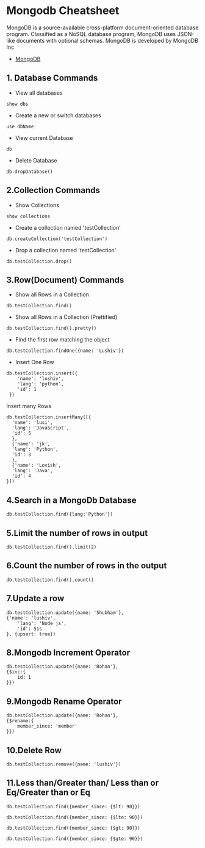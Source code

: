 # Mongodb Cheatsheet
MongoDB is a source-available cross-platform document-oriented database program. Classified as a NoSQL database program, MongoDB uses JSON-like documents with optional schemas. MongoDB is developed by MongoDB Inc
- [MongoDB](https://www.mongodb.com/cloud/atlas/lp/try2?utm_source=google&utm_campaign=gs_footprint_row_search_core_brand_atlas_desktop&utm_term=mongodb%20database&utm_medium=cpc_paid_search&utm_ad=e&utm_ad_campaign_id=12212624584&adgroup=115749713703)

## 1. Database Commands
- View all databases
```
show dbs
```
- Create a new or switch databases 
```
use dbName
```

- View current Database
```
db
```

- Delete Database 
```
db.dropDatabase()
```
## 2.Collection Commands
- Show Collections
```
show collections
```
- Create a collection named 'testCollection'
```
db.createCollection('testCollection')
```

- Drop a collection named 'testCollection'
```
db.testCollection.drop()
```

## 3.Row(Document) Commands
- Show all Rows in a Collection 
```
db.testCollection.find()
```
- Show all Rows in a Collection (Prettified)
```
db.testCollection.find().pretty()
```

- Find the first row matching the object
```
db.testCollection.findOne({name: 'Lushiv'})
```

- Insert One Row
```
db.testCollection.insert({
    'name': 'lushiv',
    'lang': 'python',
    'id': 1
 })
```

 Insert many Rows
  
  ```
  db.testCollection.insertMany([{
    'name': 'lusi',
    'lang': 'JavaScript',
    'id': 5
    }, 
    {'name': 'jk',
    'lang': 'Python',
    'id': 3
    },
    {'name': 'Lovish',
    'lang': 'Java',
    'id': 4
}])

  ```

## 4.Search in a MongoDb Database
```
db.testCollection.find({lang:'Python'})
```
## 5.Limit the number of rows in output
```
db.testCollection.find().limit(2)
```

## 6.Count the number of rows in the output
```
db.testCollection.find().count()
```

## 7.Update a row

```
db.testCollection.update({name: 'Shubham'},
{'name': 'lushiv',
    'lang': 'Node js',
    'id': 51s
}, {upsert: true})
```

## 8.Mongodb Increment Operator
```
db.testCollection.update({name: 'Rohan'},
{$inc:{
    id: 1
}})
```


## 9.Mongodb Rename Operator
```
db.testCollection.update({name: 'Rohan'},
{$rename:{
    member_since: 'member'
}})
```

## 10.Delete Row 
```
db.testCollection.remove({name: 'lushiv'})
```

## 11.Less than/Greater than/ Less than or Eq/Greater than or Eq
```
db.testCollection.find({member_since: {$lt: 90}})
```
```
db.testCollection.find({member_since: {$lte: 90}})

```
```
db.testCollection.find({member_since: {$gt: 90}})

```
```
db.testCollection.find({member_since: {$gte: 90}})

```